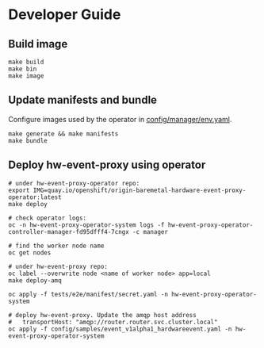 # Developer Guide

## Build image
```
make build
make bin
make image
```

## Update manifests and bundle
Configure images used by the operator in [config/manager/env.yaml](../config/manager/env.yaml).
```
make generate && make manifests
make bundle
```

## Deploy hw-event-proxy using operator
```
# under hw-event-proxy-operator repo:
export IMG=quay.io/openshift/origin-baremetal-hardware-event-proxy-operator:latest
make deploy

# check operator logs:
oc -n hw-event-proxy-operator-system logs -f hw-event-proxy-operator-controller-manager-fd95dfff4-7cngx -c manager

# find the worker node name
oc get nodes

# under hw-event-proxy repo:
oc label --overwrite node <name of worker node> app=local
make deploy-amq

oc apply -f tests/e2e/manifest/secret.yaml -n hw-event-proxy-operator-system

# deploy hw-event-proxy. Update the amqp host address
#   transportHost: "amqp://router.router.svc.cluster.local"
oc apply -f config/samples/event_v1alpha1_hardwareevent.yaml -n hw-event-proxy-operator-system

```